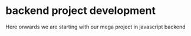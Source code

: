 # backend project development

Here onwards we are starting with our mega project in javascript backend